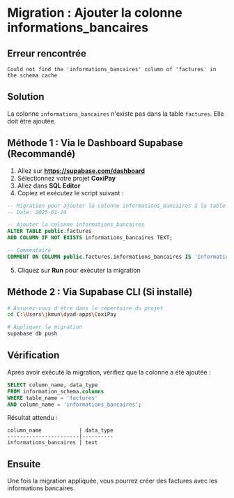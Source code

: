 # Migration : Ajouter la colonne informations_bancaires

## Erreur rencontrée
```
Could not find the 'informations_bancaires' column of 'factures' in the schema cache
```

## Solution

La colonne `informations_bancaires` n'existe pas dans la table `factures`. Elle doit être ajoutée.

## Méthode 1 : Via le Dashboard Supabase (Recommandé)

1. Allez sur **https://supabase.com/dashboard**
2. Sélectionnez votre projet **CoxiPay**
3. Allez dans **SQL Editor**
4. Copiez et exécutez le script suivant :

```sql
-- Migration pour ajouter la colonne informations_bancaires à la table factures
-- Date: 2025-01-24

-- Ajouter la colonne informations_bancaires
ALTER TABLE public.factures
ADD COLUMN IF NOT EXISTS informations_bancaires TEXT;

-- Commentaire
COMMENT ON COLUMN public.factures.informations_bancaires IS 'Informations bancaires affichées au pied de la facture';
```

5. Cliquez sur **Run** pour exécuter la migration

## Méthode 2 : Via Supabase CLI (Si installé)

```bash
# Assurez-vous d'être dans le répertoire du projet
cd C:\Users\jkmun\dyad-apps\CoxiPay

# Appliquer la migration
supabase db push
```

## Vérification

Après avoir exécuté la migration, vérifiez que la colonne a été ajoutée :

```sql
SELECT column_name, data_type 
FROM information_schema.columns 
WHERE table_name = 'factures' 
AND column_name = 'informations_bancaires';
```

Résultat attendu :
```
column_name            | data_type
-----------------------|----------
informations_bancaires | text
```

## Ensuite

Une fois la migration appliquée, vous pourrez créer des factures avec les informations bancaires.
